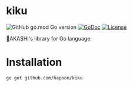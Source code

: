 # kiku
![GitHub go.mod Go version](https://img.shields.io/github/go-mod/go-version/hapoon/kiku)
[![GoDoc](https://img.shields.io/badge/go-doc-blue)](https://pkg.go.dev/github.com/hapoon/kiku)
[![License](https://img.shields.io/github/license/hapoon/kiku)](https://raw.githubusercontent.com/hapoon/kiku/main/LICENSE)

🌼AKASHI's library for Go language.

# Installation

```
go get github.com/hapoon/kiku
```
